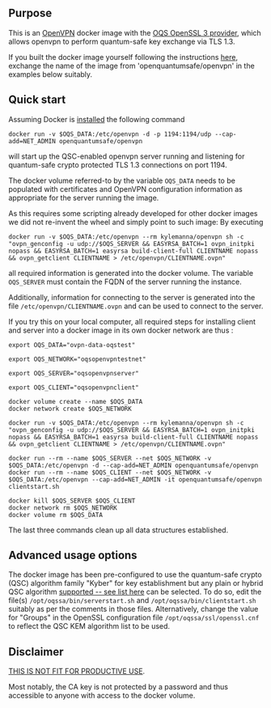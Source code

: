 ## Purpose 

This is an [OpenVPN](https://openvpn.net) docker image with the [OQS OpenSSL 3 provider](https://github.com/open-quantum-safe/oqs-provider), which allows openvpn to perform quantum-safe key exchange via TLS 1.3.

If you built the docker image yourself following the instructions [here](https://github.com/open-quantum-safe/oqs-demos/tree/main/openvpn), exchange the  name of the image from 'openquantumsafe/openvpn' in the examples below suitably.

## Quick start 

Assuming Docker is [installed](https://docs.docker.com/install) the following command 

```
docker run -v $OQS_DATA:/etc/openvpn -d -p 1194:1194/udp --cap-add=NET_ADMIN openquantumsafe/openvpn
```

will start up the QSC-enabled openvpn server running and listening for quantum-safe crypto protected TLS 1.3 connections on port 1194.

The docker volume referred-to by the variable `OQS_DATA` needs to be populated with certificates and OpenVPN configuration information as appropriate for the server running the image.

As this requires some scripting already developed for other docker images we did not re-invent the wheel and simply point to such image: By executing

    docker run -v $OQS_DATA:/etc/openvpn --rm kylemanna/openvpn sh -c "ovpn_genconfig -u udp://$OQS_SERVER && EASYRSA_BATCH=1 ovpn_initpki nopass && EASYRSA_BATCH=1 easyrsa build-client-full CLIENTNAME nopass && ovpn_getclient CLIENTNAME > /etc/openvpn/CLIENTNAME.ovpn"

all required information is generated into the docker volume. The variable `OQS_SERVER` must contain the FQDN of the server running the instance.

Additionally, information for connecting to the server is generated into the file `/etc/openvpn/CLIENTNAME.ovpn` and can be used to connect to the server.

If you try this on your local computer, all required steps for installing client and server into a docker image in its own docker network are thus :

```
export OQS_DATA="ovpn-data-oqstest"

export OQS_NETWORK="oqsopenvpntestnet"

export OQS_SERVER="oqsopenvpnserver"

export OQS_CLIENT="oqsopenvpnclient"

docker volume create --name $OQS_DATA
docker network create $OQS_NETWORK

docker run -v $OQS_DATA:/etc/openvpn --rm kylemanna/openvpn sh -c "ovpn_genconfig -u udp://$OQS_SERVER && EASYRSA_BATCH=1 ovpn_initpki nopass && EASYRSA_BATCH=1 easyrsa build-client-full CLIENTNAME nopass && ovpn_getclient CLIENTNAME > /etc/openvpn/CLIENTNAME.ovpn"

docker run --rm --name $OQS_SERVER --net $OQS_NETWORK -v $OQS_DATA:/etc/openvpn -d --cap-add=NET_ADMIN openquantumsafe/openvpn 
docker run --rm --name $OQS_CLIENT --net $OQS_NETWORK -v $OQS_DATA:/etc/openvpn --cap-add=NET_ADMIN -it openquantumsafe/openvpn clientstart.sh

docker kill $OQS_SERVER $OQS_CLIENT
docker network rm $OQS_NETWORK
docker volume rm $OQS_DATA

```

The last three commands clean up all data structures established.

## Advanced usage options

The docker image has been pre-configured to use the quantum-safe crypto (QSC) algorithm family "Kyber" for key establishment but any plain or hybrid QSC algorithm [supported -- see list here](https://github.com/open-quantum-safe/openssl/tree/OQS-OpenSSL_1_1_1-stable#key-exchange) can be selected. To do so, edit the file(s) `/opt/oqssa/bin/serverstart.sh` and `/opt/oqssa/bin/clientstart.sh` suitably as per the comments in those files. Alternatively, change the value for "Groups" in the OpenSSL configuration file `/opt/oqssa/ssl/openssl.cnf` to reflect the QSC KEM algorithm list to be used.

## Disclaimer

[THIS IS NOT FIT FOR PRODUCTIVE USE](https://github.com/open-quantum-safe/openssl#limitations-and-security).

Most notably, the CA key is not protected by a password and thus accessible to anyone with access to the docker volume.
